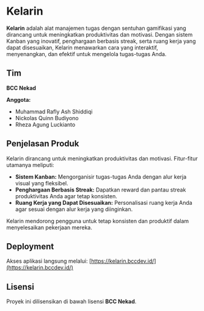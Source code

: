 # Kelarin

**Kelarin** adalah alat manajemen tugas dengan sentuhan gamifikasi yang dirancang untuk meningkatkan produktivitas dan motivasi. Dengan sistem Kanban yang inovatif, penghargaan berbasis streak, serta ruang kerja yang dapat disesuaikan, Kelarin menawarkan cara yang interaktif, menyenangkan, dan efektif untuk mengelola tugas-tugas Anda.

## Tim

**BCC Nekad**

**Anggota:**
- Muhammad Rafly Ash Shiddiqi
- Nickolas Quinn Budiyono
- Rheza Agung Luckianto

## Penjelasan Produk

Kelarin dirancang untuk meningkatkan produktivitas dan motivasi. Fitur-fitur utamanya meliputi:

- **Sistem Kanban:** Mengorganisir tugas-tugas Anda dengan alur kerja visual yang fleksibel.
- **Penghargaan Berbasis Streak:** Dapatkan reward dan pantau streak produktivitas Anda agar tetap konsisten.
- **Ruang Kerja yang Dapat Disesuaikan:** Personalisasi ruang kerja Anda agar sesuai dengan alur kerja yang diinginkan.

Kelarin mendorong pengguna untuk tetap konsisten dan produktif dalam menyelesaikan pekerjaan mereka.

## Deployment

Akses aplikasi langsung melalui:
[https://kelarin.bccdev.id/](https://kelarin.bccdev.id/)

## Lisensi

Proyek ini dilisensikan di bawah lisensi **BCC Nekad**.
